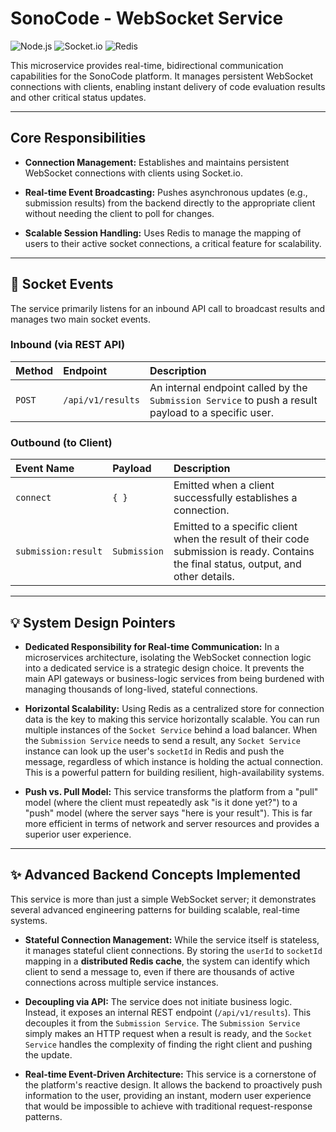 # SonoCode - WebSocket Service

![Node.js](https://img.shields.io/badge/Node.js-339933?style=for-the-badge&logo=nodedotjs&logoColor=white)
![Socket.io](https://img.shields.io/badge/Socket.io-010101?style=for-the-badge&logo=socketdotio&logoColor=white)
![Redis](https://img.shields.io/badge/Redis-DC382D?style=for-the-badge&logo=redis&logoColor=white)

This microservice provides real-time, bidirectional communication capabilities for the SonoCode platform. It manages persistent WebSocket connections with clients, enabling instant delivery of code evaluation results and other critical status updates.

---

## Core Responsibilities

* **Connection Management:** Establishes and maintains persistent WebSocket connections with clients using Socket.io.

* **Real-time Event Broadcasting:** Pushes asynchronous updates (e.g., submission results) from the backend directly to the appropriate client without needing the client to poll for changes.

* **Scalable Session Handling:** Uses Redis to manage the mapping of users to their active socket connections, a critical feature for scalability.

---

## 🔌 Socket Events

The service primarily listens for an inbound API call to broadcast results and manages two main socket events.

### Inbound (via REST API)

| Method | Endpoint | Description |
| :--- | :--- | :--- |
| `POST` | `/api/v1/results` | An internal endpoint called by the `Submission Service` to push a result payload to a specific user. |

### Outbound (to Client)

| Event Name | Payload | Description |
| :--- | :--- | :--- |
| `connect` | `{ }` | Emitted when a client successfully establishes a connection. |
| `submission:result` | `Submission` | Emitted to a specific client when the result of their code submission is ready. Contains the final status, output, and other details. |

---

## 💡 System Design Pointers

* **Dedicated Responsibility for Real-time Communication:** In a microservices architecture, isolating the WebSocket connection logic into a dedicated service is a strategic design choice. It prevents the main API gateways or business-logic services from being burdened with managing thousands of long-lived, stateful connections.

* **Horizontal Scalability:** Using Redis as a centralized store for connection data is the key to making this service horizontally scalable. You can run multiple instances of the `Socket Service` behind a load balancer. When the `Submission Service` needs to send a result, any `Socket Service` instance can look up the user's `socketId` in Redis and push the message, regardless of which instance is holding the actual connection. This is a powerful pattern for building resilient, high-availability systems.

* **Push vs. Pull Model:** This service transforms the platform from a "pull" model (where the client must repeatedly ask "is it done yet?") to a "push" model (where the server says "here is your result"). This is far more efficient in terms of network and server resources and provides a superior user experience.

---

## ✨ Advanced Backend Concepts Implemented

This service is more than just a simple WebSocket server; it demonstrates several advanced engineering patterns for building scalable, real-time systems.

* **Stateful Connection Management:** While the service itself is stateless, it manages stateful client connections. By storing the `userId` to `socketId` mapping in a **distributed Redis cache**, the system can identify which client to send a message to, even if there are thousands of active connections across multiple service instances.

* **Decoupling via API:** The service does not initiate business logic. Instead, it exposes an internal REST endpoint (`/api/v1/results`). This decouples it from the `Submission Service`. The `Submission Service` simply makes an HTTP request when a result is ready, and the `Socket Service` handles the complexity of finding the right client and pushing the update.

* **Real-time Event-Driven Architecture:** This service is a cornerstone of the platform's reactive design. It allows the backend to proactively push information to the user, providing an instant, modern user experience that would be impossible to achieve with traditional request-response patterns.

